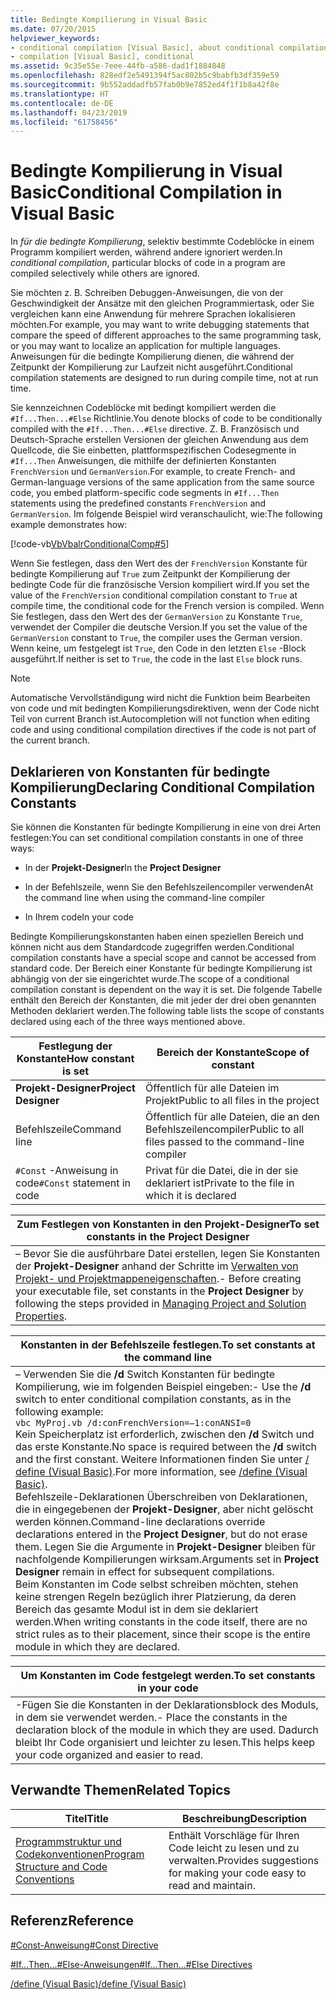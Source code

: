 ```yaml
---
title: Bedingte Kompilierung in Visual Basic
ms.date: 07/20/2015
helpviewer_keywords:
- conditional compilation [Visual Basic], about conditional compilation
- compilation [Visual Basic], conditional
ms.assetid: 9c35e55e-7eee-44fb-a586-dad1f1884848
ms.openlocfilehash: 828edf2e5491394f5ac802b5c9babfb3df359e59
ms.sourcegitcommit: 9b552addadfb57fab0b9e7852ed4f1f1b8a42f8e
ms.translationtype: HT
ms.contentlocale: de-DE
ms.lasthandoff: 04/23/2019
ms.locfileid: "61758456"
---
```

# <a name="conditional-compilation-in-visual-basic"></a><span data-ttu-id="1607d-102">Bedingte Kompilierung in Visual Basic</span><span class="sxs-lookup"><span data-stu-id="1607d-102">Conditional Compilation in Visual Basic</span></span>
<span data-ttu-id="1607d-103">In *für die bedingte Kompilierung*, selektiv bestimmte Codeblöcke in einem Programm kompiliert werden, während andere ignoriert werden.</span><span class="sxs-lookup"><span data-stu-id="1607d-103">In *conditional compilation*, particular blocks of code in a program are compiled selectively while others are ignored.</span></span>  
  
 <span data-ttu-id="1607d-104">Sie möchten z. B. Schreiben Debuggen-Anweisungen, die von der Geschwindigkeit der Ansätze mit den gleichen Programmiertask, oder Sie vergleichen kann eine Anwendung für mehrere Sprachen lokalisieren möchten.</span><span class="sxs-lookup"><span data-stu-id="1607d-104">For example, you may want to write debugging statements that compare the speed of different approaches to the same programming task, or you may want to localize an application for multiple languages.</span></span> <span data-ttu-id="1607d-105">Anweisungen für die bedingte Kompilierung dienen, die während der Zeitpunkt der Kompilierung zur Laufzeit nicht ausgeführt.</span><span class="sxs-lookup"><span data-stu-id="1607d-105">Conditional compilation statements are designed to run during compile time, not at run time.</span></span>  
  
 <span data-ttu-id="1607d-106">Sie kennzeichnen Codeblöcke mit bedingt kompiliert werden die `#If...Then...#Else` Richtlinie.</span><span class="sxs-lookup"><span data-stu-id="1607d-106">You denote blocks of code to be conditionally compiled with the `#If...Then...#Else` directive.</span></span> <span data-ttu-id="1607d-107">Z. B. Französisch und Deutsch-Sprache erstellen Versionen der gleichen Anwendung aus dem Quellcode, die Sie einbetten, plattformspezifischen Codesegmente in `#If...Then` Anweisungen, die mithilfe der definierten Konstanten `FrenchVersion` und `GermanVersion`.</span><span class="sxs-lookup"><span data-stu-id="1607d-107">For example, to create French- and German-language versions of the same application from the same source code, you embed platform-specific code segments in `#If...Then` statements using the predefined constants `FrenchVersion` and `GermanVersion`.</span></span> <span data-ttu-id="1607d-108">Im folgende Beispiel wird veranschaulicht, wie:</span><span class="sxs-lookup"><span data-stu-id="1607d-108">The following example demonstrates how:</span></span>  
  
 [!code-vb[VbVbalrConditionalComp#5](~/samples/snippets/visualbasic/VS_Snippets_VBCSharp/VbVbalrConditionalComp/VB/Class1.vb#5)]  
  
 <span data-ttu-id="1607d-109">Wenn Sie festlegen, dass den Wert des der `FrenchVersion` Konstante für bedingte Kompilierung auf `True` zum Zeitpunkt der Kompilierung der bedingte Code für die französische Version kompiliert wird.</span><span class="sxs-lookup"><span data-stu-id="1607d-109">If you set the value of the `FrenchVersion` conditional compilation constant to `True` at compile time, the conditional code for the French version is compiled.</span></span> <span data-ttu-id="1607d-110">Wenn Sie festlegen, dass den Wert des der `GermanVersion` zu Konstante `True`, verwendet der Compiler die deutsche Version.</span><span class="sxs-lookup"><span data-stu-id="1607d-110">If you set the value of the `GermanVersion` constant to `True`, the compiler uses the German version.</span></span> <span data-ttu-id="1607d-111">Wenn keine, um festgelegt ist `True`, den Code in den letzten `Else` -Block ausgeführt.</span><span class="sxs-lookup"><span data-stu-id="1607d-111">If neither is set to `True`, the code in the last `Else` block runs.</span></span>  
  
> [!NOTE]
>  <span data-ttu-id="1607d-112">Automatische Vervollständigung wird nicht die Funktion beim Bearbeiten von code und mit bedingten Kompilierungsdirektiven, wenn der Code nicht Teil von current Branch ist.</span><span class="sxs-lookup"><span data-stu-id="1607d-112">Autocompletion will not function when editing code and using conditional compilation directives if the code is not part of the current branch.</span></span>  
  
## <a name="declaring-conditional-compilation-constants"></a><span data-ttu-id="1607d-113">Deklarieren von Konstanten für bedingte Kompilierung</span><span class="sxs-lookup"><span data-stu-id="1607d-113">Declaring Conditional Compilation Constants</span></span>  
 <span data-ttu-id="1607d-114">Sie können die Konstanten für bedingte Kompilierung in eine von drei Arten festlegen:</span><span class="sxs-lookup"><span data-stu-id="1607d-114">You can set conditional compilation constants in one of three ways:</span></span>  
  
- <span data-ttu-id="1607d-115">In der **Projekt-Designer**</span><span class="sxs-lookup"><span data-stu-id="1607d-115">In the **Project Designer**</span></span>  
  
- <span data-ttu-id="1607d-116">In der Befehlszeile, wenn Sie den Befehlszeilencompiler verwenden</span><span class="sxs-lookup"><span data-stu-id="1607d-116">At the command line when using the command-line compiler</span></span>  
  
- <span data-ttu-id="1607d-117">In Ihrem code</span><span class="sxs-lookup"><span data-stu-id="1607d-117">In your code</span></span>  
  
 <span data-ttu-id="1607d-118">Bedingte Kompilierungskonstanten haben einen speziellen Bereich und können nicht aus dem Standardcode zugegriffen werden.</span><span class="sxs-lookup"><span data-stu-id="1607d-118">Conditional compilation constants have a special scope and cannot be accessed from standard code.</span></span> <span data-ttu-id="1607d-119">Der Bereich einer Konstante für bedingte Kompilierung ist abhängig von der sie eingerichtet wurde.</span><span class="sxs-lookup"><span data-stu-id="1607d-119">The scope of a conditional compilation constant is dependent on the way it is set.</span></span> <span data-ttu-id="1607d-120">Die folgende Tabelle enthält den Bereich der Konstanten, die mit jeder der drei oben genannten Methoden deklariert werden.</span><span class="sxs-lookup"><span data-stu-id="1607d-120">The following table lists the scope of constants declared using each of the three ways mentioned above.</span></span>  
  
|<span data-ttu-id="1607d-121">Festlegung der Konstante</span><span class="sxs-lookup"><span data-stu-id="1607d-121">How constant is set</span></span>|<span data-ttu-id="1607d-122">Bereich der Konstante</span><span class="sxs-lookup"><span data-stu-id="1607d-122">Scope of constant</span></span>|  
|---|---|  
|<span data-ttu-id="1607d-123">**Projekt-Designer**</span><span class="sxs-lookup"><span data-stu-id="1607d-123">**Project Designer**</span></span>|<span data-ttu-id="1607d-124">Öffentlich für alle Dateien im Projekt</span><span class="sxs-lookup"><span data-stu-id="1607d-124">Public to all files in the project</span></span>|  
|<span data-ttu-id="1607d-125">Befehlszeile</span><span class="sxs-lookup"><span data-stu-id="1607d-125">Command line</span></span>|<span data-ttu-id="1607d-126">Öffentlich für alle Dateien, die an den Befehlszeilencompiler</span><span class="sxs-lookup"><span data-stu-id="1607d-126">Public to all files passed to the command-line compiler</span></span>|  
|<span data-ttu-id="1607d-127">`#Const` -Anweisung in code</span><span class="sxs-lookup"><span data-stu-id="1607d-127">`#Const` statement in code</span></span>|<span data-ttu-id="1607d-128">Privat für die Datei, die in der sie deklariert ist</span><span class="sxs-lookup"><span data-stu-id="1607d-128">Private to the file in which it is declared</span></span>|  
  
|<span data-ttu-id="1607d-129">Zum Festlegen von Konstanten in den Projekt-Designer</span><span class="sxs-lookup"><span data-stu-id="1607d-129">To set constants in the Project Designer</span></span>|  
|---|  
|<span data-ttu-id="1607d-130">– Bevor Sie die ausführbare Datei erstellen, legen Sie Konstanten der **Projekt-Designer** anhand der Schritte im [Verwalten von Projekt- und Projektmappeneigenschaften](/visualstudio/ide/managing-project-and-solution-properties).</span><span class="sxs-lookup"><span data-stu-id="1607d-130">-   Before creating your executable file, set constants in the **Project Designer** by following the steps provided in [Managing Project and Solution Properties](/visualstudio/ide/managing-project-and-solution-properties).</span></span>|  
  
|<span data-ttu-id="1607d-131">Konstanten in der Befehlszeile festlegen.</span><span class="sxs-lookup"><span data-stu-id="1607d-131">To set constants at the command line</span></span>|  
|---|  
|<span data-ttu-id="1607d-132">– Verwenden Sie die **/d** Switch Konstanten für bedingte Kompilierung, wie im folgenden Beispiel eingeben:</span><span class="sxs-lookup"><span data-stu-id="1607d-132">-   Use the **/d** switch to enter conditional compilation constants, as in the following example:</span></span><br />     `vbc MyProj.vb /d:conFrenchVersion=–1:conANSI=0`<br />     <span data-ttu-id="1607d-133">Kein Speicherplatz ist erforderlich, zwischen den **/d** Switch und das erste Konstante.</span><span class="sxs-lookup"><span data-stu-id="1607d-133">No space is required between the **/d** switch and the first constant.</span></span> <span data-ttu-id="1607d-134">Weitere Informationen finden Sie unter [/ define (Visual Basic)](../../../visual-basic/reference/command-line-compiler/define.md).</span><span class="sxs-lookup"><span data-stu-id="1607d-134">For more information, see [/define (Visual Basic)](../../../visual-basic/reference/command-line-compiler/define.md).</span></span><br />     <span data-ttu-id="1607d-135">Befehlszeile-Deklarationen Überschreiben von Deklarationen, die in eingegebenen der **Projekt-Designer**, aber nicht gelöscht werden können.</span><span class="sxs-lookup"><span data-stu-id="1607d-135">Command-line declarations override declarations entered in the **Project Designer**, but do not erase them.</span></span> <span data-ttu-id="1607d-136">Legen Sie die Argumente in **Projekt-Designer** bleiben für nachfolgende Kompilierungen wirksam.</span><span class="sxs-lookup"><span data-stu-id="1607d-136">Arguments set in **Project Designer** remain in effect for subsequent compilations.</span></span><br />     <span data-ttu-id="1607d-137">Beim Konstanten im Code selbst schreiben möchten, stehen keine strengen Regeln bezüglich ihrer Platzierung, da deren Bereich das gesamte Modul ist in dem sie deklariert werden.</span><span class="sxs-lookup"><span data-stu-id="1607d-137">When writing constants in the code itself, there are no strict rules as to their placement, since their scope is the entire module in which they are declared.</span></span>|  
  
|<span data-ttu-id="1607d-138">Um Konstanten im Code festgelegt werden.</span><span class="sxs-lookup"><span data-stu-id="1607d-138">To set constants in your code</span></span>|  
|---|  
|<span data-ttu-id="1607d-139">-Fügen Sie die Konstanten in der Deklarationsblock des Moduls, in dem sie verwendet werden.</span><span class="sxs-lookup"><span data-stu-id="1607d-139">-   Place the constants in the declaration block of the module in which they are used.</span></span> <span data-ttu-id="1607d-140">Dadurch bleibt Ihr Code organisiert und leichter zu lesen.</span><span class="sxs-lookup"><span data-stu-id="1607d-140">This helps keep your code organized and easier to read.</span></span>|  
  
## <a name="related-topics"></a><span data-ttu-id="1607d-141">Verwandte Themen</span><span class="sxs-lookup"><span data-stu-id="1607d-141">Related Topics</span></span>  
  
|<span data-ttu-id="1607d-142">Titel</span><span class="sxs-lookup"><span data-stu-id="1607d-142">Title</span></span>|<span data-ttu-id="1607d-143">Beschreibung</span><span class="sxs-lookup"><span data-stu-id="1607d-143">Description</span></span>|  
|---|---|  
|[<span data-ttu-id="1607d-144">Programmstruktur und Codekonventionen</span><span class="sxs-lookup"><span data-stu-id="1607d-144">Program Structure and Code Conventions</span></span>](../../../visual-basic/programming-guide/program-structure/program-structure-and-code-conventions.md)|<span data-ttu-id="1607d-145">Enthält Vorschläge für Ihren Code leicht zu lesen und zu verwalten.</span><span class="sxs-lookup"><span data-stu-id="1607d-145">Provides suggestions for making your code easy to read and maintain.</span></span>|  
  
## <a name="reference"></a><span data-ttu-id="1607d-146">Referenz</span><span class="sxs-lookup"><span data-stu-id="1607d-146">Reference</span></span>  
 [<span data-ttu-id="1607d-147">#Const-Anweisung</span><span class="sxs-lookup"><span data-stu-id="1607d-147">#Const Directive</span></span>](../../../visual-basic/language-reference/directives/const-directive.md)  
  
 [<span data-ttu-id="1607d-148">#If...Then...#Else-Anweisungen</span><span class="sxs-lookup"><span data-stu-id="1607d-148">#If...Then...#Else Directives</span></span>](../../../visual-basic/language-reference/directives/if-then-else-directives.md)  
  
 [<span data-ttu-id="1607d-149">/define (Visual Basic)</span><span class="sxs-lookup"><span data-stu-id="1607d-149">/define (Visual Basic)</span></span>](../../../visual-basic/reference/command-line-compiler/define.md)
